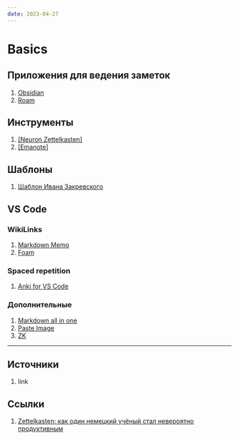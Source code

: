 ```yaml
---
date: 2023-04-27
---
```

# Basics

## Приложения для ведения заметок

1. [Obsidian](https://obsidian.md/)
1. [Roam](https://roamresearch.com/)

## Инструменты

1. [[Neuron Zettelkasten]](https://neuron.zettel.page/)
1. [[Emanote]](https://github.com/srid/emanote)

## Шаблоны

1. [Шаблон Ивана Закревского](https://github.com/emacsway/dckms-template)

## VS Code

### WikiLinks

1. [Markdown Memo](https://github.com/svsool/memo)
1. [Foam](https://marketplace.visualstudio.com/items?itemName=foam.foam-vscode)

### Spaced repetition

1. [Anki for VS Code](https://marketplace.visualstudio.com/items?itemName=jasew.anki)

### Дополнительные

1. [Markdown all in one](https://marketplace.visualstudio.com/items?itemName=yzhang.markdown-all-in-one)
1. [Paste Image](https://marketplace.visualstudio.com/items?itemName=mushan.vscode-paste-image)
1. [ZK](https://github.com/mickael-menu/zk-vscode)

---

## Источники

1. link

## Ссылки

1. [Zettelkasten: как один немецкий учёный стал невероятно продуктивным](https://habr.com/ru/articles/508672/)

